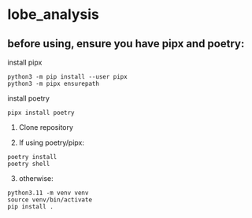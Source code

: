 # lobe_analysis


## before using, ensure you have pipx and poetry:


install pipx
```
python3 -m pip install --user pipx
python3 -m pipx ensurepath
```

install poetry
```
pipx install poetry
```


1. Clone repository


2. If using poetry/pipx:

```
poetry install
poetry shell
```

3. otherwise:

```
python3.11 -m venv venv
source venv/bin/activate
pip install .
```
